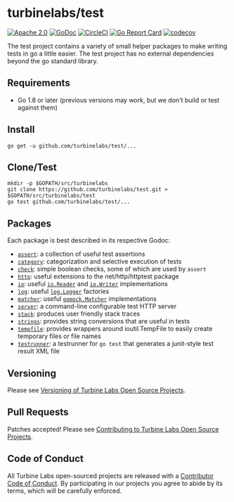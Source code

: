 
[//]: # ( Copyright 2017 Turbine Labs, Inc.                                   )
[//]: # ( you may not use this file except in compliance with the License.    )
[//]: # ( You may obtain a copy of the License at                             )
[//]: # (                                                                     )
[//]: # (     http://www.apache.org/licenses/LICENSE-2.0                      )
[//]: # (                                                                     )
[//]: # ( Unless required by applicable law or agreed to in writing, software )
[//]: # ( distributed under the License is distributed on an "AS IS" BASIS,   )
[//]: # ( WITHOUT WARRANTIES OR CONDITIONS OF ANY KIND, either express or     )
[//]: # ( implied. See the License for the specific language governing        )
[//]: # ( permissions and limitations under the License.                      )

# turbinelabs/test

[![Apache 2.0](https://img.shields.io/hexpm/l/plug.svg)](LICENSE)
[![GoDoc](https://godoc.org/github.com/turbinelabs/test?status.svg)](https://godoc.org/github.com/turbinelabs/test)
[![CircleCI](https://circleci.com/gh/turbinelabs/test.svg?style=shield)](https://circleci.com/gh/turbinelabs/test)
[![Go Report Card](https://goreportcard.com/badge/github.com/turbinelabs/test)](https://goreportcard.com/report/github.com/turbinelabs/test)
[![codecov](https://codecov.io/gh/turbinelabs/test/branch/master/graph/badge.svg)](https://codecov.io/gh/turbinelabs/test)

The test project contains a variety of small helper packages to make writing
tests in go a little easier. The test project has no external dependencies
beyond the go standard library.

## Requirements

- Go 1.8 or later (previous versions may work, but we don't build or test against them)

## Install

```
go get -u github.com/turbinelabs/test/...
```

## Clone/Test

```
mkdir -p $GOPATH/src/turbinelabs
git clone https://github.com/turbinelabs/test.git > $GOPATH/src/turbinelabs/test
go test github.com/turbinelabs/test/...
```

## Packages

Each package is best described in its respective Godoc:

- [`assert`](https://godoc.org/github.com/turbinelabs/test/assert):
  a collection of useful test assertions
- [`category`](https://godoc.org/github.com/turbinelabs/test/category):
  categorization and selective execution of tests
- [`check`](https://godoc.org/github.com/turbinelabs/test/check):
  simple boolean checks, some of which are used by `assert`
- [`http`](https://godoc.org/github.com/turbinelabs/test/http):
  useful extensions to the net/http/httptest package
- [`io`](https://godoc.org/github.com/turbinelabs/test/io):
  useful [`io.Reader`](https://golang.org/pkg/io/#Reader) and
  [`io.Writer`](https://golang.org/pkg/io/#Writer) implementations
- [`log`](https://godoc.org/github.com/turbinelabs/test/log):
  useful [`log.Logger`](https://golang.org/pkg/log/#Logger) factories
- [`matcher`](https://godoc.org/github.com/turbinelabs/test/matcher):
  useful [`gomock.Matcher`](https://godoc.org/github.com/golang/mock/gomock#Matcher)
  implementations
- [`server`](https://godoc.org/github.com/turbinelabs/test/server):
  a command-line configurable test HTTP server
- [`stack`](https://godoc.org/github.com/turbinelabs/test/stack):
  produces user friendly stack traces
- [`strings`](https://godoc.org/github.com/turbinelabs/test/strings):
  provides string conversions that are useful in tests
- [`tempfile`](https://godoc.org/github.com/turbinelabs/test/tempfile):
  provides wrappers around ioutil.TempFile to easily create temporary files or
  file names
- [`testrunner`](https://godoc.org/github.com/turbinelabs/test/testrunner):
  a testrunner for `go test` that generates a junit-style test result XML file

## Versioning

Please see [Versioning of Turbine Labs Open Source Projects](http://github.com/turbinelabs/developer/blob/master/README.md#versioning).

## Pull Requests

Patches accepted! Please see [Contributing to Turbine Labs Open Source Projects](http://github.com/turbinelabs/developer/blob/master/README.md#contributing).

## Code of Conduct

All Turbine Labs open-sourced projects are released with a
[Contributor Code of Conduct](CODE_OF_CONDUCT.md). By participating in our
projects you agree to abide by its terms, which will be carefully enforced.
